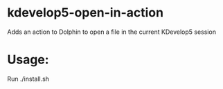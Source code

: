 # kdevelop5-open-in-action
Adds an action to Dolphin to open a file in the current KDevelop5 session

# Usage:
Run ./install.sh

